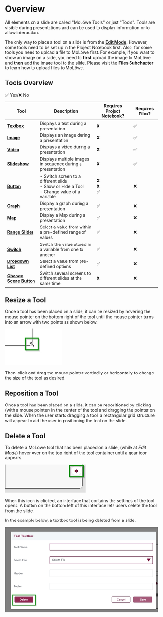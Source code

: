 # Overview

All elements on a slide are called "MoLöwe Tools" or just "Tools". 
Tools are visible during presentations and can be used to display information or to allow interaction.

The only way to place a tool on a slide is from the [**Edit Mode**](docs/edit-mode/05_slides.md#4-editing-slides-edit-mode).
However, some tools need to be set up in the Project Notebook first.
Also, for some tools you need to upload a file to MoLöwe first.
For example, if you want to show an image on a slide, you need to **first** upload the image to MoLöwe and **then**
add the image tool to the slide. Please visit the [**Files Subchapter**](docs/edit-mode/03_files.md#2-upload-a-new-file)
to learn how to upload files to MoLöwe.

## **Tools Overview**
✅ Yes/❌ No

| Tool                                         | Description                                                                                       | Requires Project Notebook? | Requires Files?               |
|----------------------------------------------|---------------------------------------------------------------------------------------------------|----------------------------|-------------------------------|
| [**Textbox**](01_textbox.md)                 | Displays a text during a presentation                                                             | ❌                          | ✅                             |
| [**Image**](02_image.md)                     | Displays an image during a presentation                                                           | ❌                          | ✅                             |
| [**Video**](03_video.md)                     | Displays a video during a presentation                                                            | ❌                          | ✅                             |
| [**Slideshow**](04_slideshow.md)             | Displays multiple images in sequence during a presentation                                        | ❌                          | ✅                             |
| [**Button**](05_button.md)                   | - Switch screen to a different slide<br/> - Show or Hide a Tool<br/> - Change value of a variable | ❌ <br/> ❌ <br/> ✅          | ❌                             |
| [**Graph**](06_graph.md)                     | Display a graph during a presentation                                                             | ✅                          | ❌                             |
| [**Map**](07_map.md)                         | Display a Map during a presentation                                                               | ✅                          | ❌                             |
| [**Range Slider**](08_slider.md)             | Select a value from within a pre-defined range of values                                          | ✅                          | ❌                             |
| [**Switch**](09_switch.md)                   | Switch the value stored in a variable from one to another                                         | ✅                          | ❌                             |
| [**Dropdown List**](10_dropdown.md)          | Select a value from pre-defined options                                                           | ✅                          | ❌                             |
| [**Change Scene Button**](11_change-scene.md) | Switch several screens to different slides at the same time                                       | ❌                          | ❌                             |


## **Resize a Tool**
Once a tool has been placed on a slide, it can be resized by hovering the mouse pointer on the bottom right of the tool
until the mouse pointer turns into an arrow with two points as shown below.

![](/img/doc/57_resize_tool.jpg)

Then, click and drag the mouse pointer vertically or horizontally to change the size of the tool as desired.

## **Reposition a Tool**
Once a tool has been placed on a slide, it can be repositioned by clicking (with a mouse pointer) in the center of
the tool and dragging the pointer on the slide. When the user starts dragging a tool, a rectangular grid structure
will appear to aid the user in positioning the tool on the slide.

## **Delete a Tool**
To delete a MoLöwe tool that has been placed on a slide, (while at *Edit Mode*) hover over on the top right of the
tool container until a gear icon appears.

![](/img/doc/39_hover_tool_container.jpg)

When this icon is clicked, an interface that contains the settings of the tool opens.
A button on the bottom left of this interface lets users delete the tool from the slide.

In the example below, a textbox tool is being deleted from a slide.

![](/img/doc/70_delete_tool.jpg)